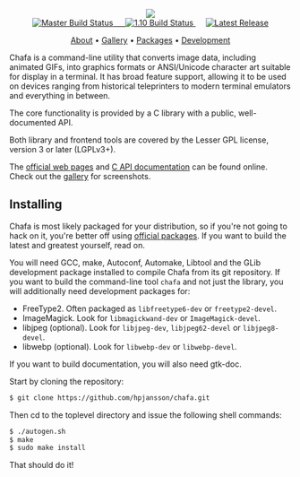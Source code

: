 <!-- This file exists mostly to get a pretty page on git web hosts. See
  -- README (with no extension) for readable plaintext instructions, or
  -- go to https://hpjansson.org/chafa/ in a web browser -->

<p align="center">
<a href="https://hpjansson.org/chafa/">
  <img src="https://raw.githubusercontent.com/hpjansson/chafa/master/docs/chafa-logo.gif" />
</a>
<br />

<a href="https://travis-ci.com/hpjansson/chafa/branches" rel="nofollow">
<img src="https://img.shields.io/travis/com/hpjansson/chafa/master.svg?label=master&style=for-the-badge" alt="Master Build Status" />
&emsp;
<img src="https://img.shields.io/travis/com/hpjansson/chafa/1.10.svg?label=1.10&style=for-the-badge" alt="1.10 Build Status" />
</a>
&emsp;
<a href="https://hpjansson.org/chafa/download/">
<img src="https://img.shields.io/github/release/hpjansson/chafa.svg?style=for-the-badge" alt="Latest Release" />
</a>
<br />
</p>

<p align="center"><a href="https://hpjansson.org/chafa/">About</a> • <a href="https://hpjansson.org/chafa/gallery/">Gallery</a> • <a href="https://hpjansson.org/chafa/download/">Packages</a> • <a href="https://hpjansson.org/chafa/development/">Development</a></p>

Chafa is a command-line utility that converts image data, including
animated GIFs, into graphics formats or ANSI/Unicode character art suitable
for display in a terminal. It has broad feature support, allowing it to be
used on devices ranging from historical teleprinters to modern terminal
emulators and everything in between.

The core functionality is provided by a C library with a public,
well-documented API.

Both library and frontend tools are covered by the Lesser GPL license,
version 3 or later (LGPLv3+).

The [official web pages](https://hpjansson.org/chafa/) and [C API
documentation](https://hpjansson.org/chafa/ref/) can be found online. Check
out the [gallery](https://hpjansson.org/chafa/gallery/) for screenshots.

## Installing

Chafa is most likely packaged for your distribution, so if you're not
going to hack on it, you're better off using
[official packages](https://hpjansson.org/chafa/download/). If you want to
build the latest and greatest yourself, read on.

You will need GCC, make, Autoconf, Automake, Libtool and the GLib
development package installed to compile Chafa from its git repository. If
you want to build the command-line tool `chafa` and not just the library,
you will additionally need development packages for:

* FreeType2. Often packaged as `libfreetype6-dev` or `freetype2-devel`.
* ImageMagick. Look for `libmagickwand-dev` or `ImageMagick-devel`.
* libjpeg (optional). Look for `libjpeg-dev`, `libjpeg62-devel` or `libjpeg8-devel`.
* libwebp (optional). Look for `libwebp-dev` or `libwebp-devel`.

If you want to build documentation, you will also need gtk-doc.

Start by cloning the repository:

```sh
$ git clone https://github.com/hpjansson/chafa.git
```

Then cd to the toplevel directory and issue the following shell commands:

```sh
$ ./autogen.sh
$ make
$ sudo make install
```

That should do it!
